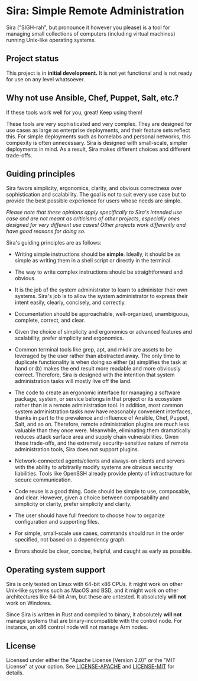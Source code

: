 # Sira: Simple Remote Administration

Sira ("SIGH-rah", but pronounce it however you please) is a tool for managing small collections of computers (including virtual machines) running Unix-like operating systems.

## Project status

This project is in **initial development.** It is not yet functional and is not ready for use on any level whatsoever.

## Why not use Ansible, Chef, Puppet, Salt, etc.?

If these tools work well for you, great! Keep using them!

These tools are very sophisticated and very complex. They are designed for use cases as large as enterprise deployments, and their feature sets reflect this. For simple deployments such as homelabs and personal networks, this compexity is often unnecessary. Sira is designed with small-scale, simpler deployments in mind. As a result, Sira makes different choices and different trade-offs.

## Guiding principles

Sira favors simplicity, ergonomics, clarity, and obvious correctness over sophistication and scalability. The goal is not to suit every use case but to provide the best possible experience for users whose needs are simple.

*Please note that these opinions apply specifically to Sira's intended use case and are not meant as criticisms of other projects, especially ones designed for very different use cases! Other projects work differently and have good reasons for doing so.*

Sira's guiding principles are as follows:

* Writing simple instructions should be **simple**. Ideally, it should be as simple as writing them in a shell script or directly in the terminal.

* The way to write complex instructions should be straightforward and obvious.

* It is the job of the system administrator to learn to administer their own systems. Sira's job is to allow the system administrator to express their intent easily, clearly, concisely, and correctly.

* Documentation should be approachable, well-organized, unambiguous, complete, correct, and clear.

* Given the choice of simplicity and ergonomics or advanced features and scalability, prefer simplicity and ergonomics.

* Common terminal tools like grep, apt, and mkdir are assets to be leveraged by the user rather than abstracted away. The only time to duplicate functionality is when doing so either (a) simplifies the task at hand or (b) makes the end result more readable and more obviously correct. Therefore, Sira is designed with the intention that system administration tasks will mostly live off the land.

* The code to create an ergonomic interface for managing a software package, system, or service belongs in that project or its ecosystem rather than in a remote administration tool. In addition, most common system administration tasks now have reasonably convenient interfaces, thanks in part to the prevalence and influence of Ansible, Chef, Puppet, Salt, and so on. Therefore, remote administration plugins are much less valuable than they once were. Meanwhile, eliminating them dramatically reduces attack surface area and supply chain vulnerabilities. Given these trade-offs, and the extremely security-sensitive nature of remote administration tools, Sira does not support plugins.

* Network-connected agents/clients and always-on clients and servers with the ability to arbitrarily modify systems are obvious security liabilities. Tools like OpenSSH already provide plenty of infrastructure for secure communication.

* Code reuse is a good thing. Code should be simple to use, composable, and clear. However, given a choice between composability and simplicity or clarity, prefer simplicity and clarity.

* The user should have full freedom to choose how to organize configuration and supporting files.

* For simple, small-scale use cases, commands should run in the order specified, not based on a dependency graph.

* Errors should be clear, concise, helpful, and caught as early as possible.

## Operating system support

Sira is only tested on Linux with 64-bit x86 CPUs. It might work on other Unix-like systems such as MacOS and BSD, and it might work on other architectures like 64-bit Arm, but these are untested. It absolutely **will not** work on Windows.

Since Sira is written in Rust and compiled to binary, it absolutely **will not** manage systems that are binary-incompatible with the control node. For instance, an x86 control node will not manage Arm nodes.

## License

Licensed under either the "Apache License (Version 2.0)" or the "MIT License" at your option. See [LICENSE-APACHE](LICENSE-APACHE) and [LICENSE-MIT](LICENSE-MIT) for details.
